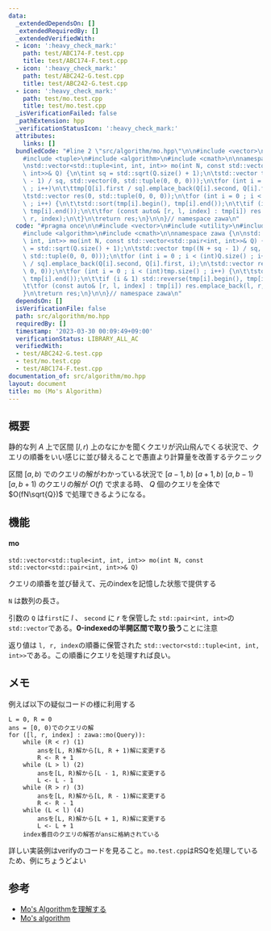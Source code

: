 ```yaml
---
data:
  _extendedDependsOn: []
  _extendedRequiredBy: []
  _extendedVerifiedWith:
  - icon: ':heavy_check_mark:'
    path: test/ABC174-F.test.cpp
    title: test/ABC174-F.test.cpp
  - icon: ':heavy_check_mark:'
    path: test/ABC242-G.test.cpp
    title: test/ABC242-G.test.cpp
  - icon: ':heavy_check_mark:'
    path: test/mo.test.cpp
    title: test/mo.test.cpp
  _isVerificationFailed: false
  _pathExtension: hpp
  _verificationStatusIcon: ':heavy_check_mark:'
  attributes:
    links: []
  bundledCode: "#line 2 \"src/algorithm/mo.hpp\"\n\n#include <vector>\n#include <utility>\n\
    #include <tuple>\n#include <algorithm>\n#include <cmath>\n\nnamespace zawa {\n\
    \nstd::vector<std::tuple<int, int, int>> mo(int N, const std::vector<std::pair<int,\
    \ int>>& Q) {\n\tint sq = std::sqrt(Q.size() + 1);\n\tstd::vector tmp((N + sq\
    \ - 1) / sq, std::vector(0, std::tuple(0, 0, 0)));\n\tfor (int i = 0 ; i < (int)Q.size()\
    \ ; i++)\n\t\ttmp[Q[i].first / sq].emplace_back(Q[i].second, Q[i].first, i);\n\
    \tstd::vector res(0, std::tuple(0, 0, 0));\n\tfor (int i = 0 ; i < (int)tmp.size()\
    \ ; i++) {\n\t\tstd::sort(tmp[i].begin(), tmp[i].end());\n\t\tif (i & 1) std::reverse(tmp[i].begin(),\
    \ tmp[i].end());\n\t\tfor (const auto& [r, l, index] : tmp[i]) res.emplace_back(l,\
    \ r, index);\n\t}\n\treturn res;\n}\n\n}// namespace zawa\n"
  code: "#pragma once\n\n#include <vector>\n#include <utility>\n#include <tuple>\n\
    #include <algorithm>\n#include <cmath>\n\nnamespace zawa {\n\nstd::vector<std::tuple<int,\
    \ int, int>> mo(int N, const std::vector<std::pair<int, int>>& Q) {\n\tint sq\
    \ = std::sqrt(Q.size() + 1);\n\tstd::vector tmp((N + sq - 1) / sq, std::vector(0,\
    \ std::tuple(0, 0, 0)));\n\tfor (int i = 0 ; i < (int)Q.size() ; i++)\n\t\ttmp[Q[i].first\
    \ / sq].emplace_back(Q[i].second, Q[i].first, i);\n\tstd::vector res(0, std::tuple(0,\
    \ 0, 0));\n\tfor (int i = 0 ; i < (int)tmp.size() ; i++) {\n\t\tstd::sort(tmp[i].begin(),\
    \ tmp[i].end());\n\t\tif (i & 1) std::reverse(tmp[i].begin(), tmp[i].end());\n\
    \t\tfor (const auto& [r, l, index] : tmp[i]) res.emplace_back(l, r, index);\n\t\
    }\n\treturn res;\n}\n\n}// namespace zawa\n"
  dependsOn: []
  isVerificationFile: false
  path: src/algorithm/mo.hpp
  requiredBy: []
  timestamp: '2023-03-30 00:09:49+09:00'
  verificationStatus: LIBRARY_ALL_AC
  verifiedWith:
  - test/ABC242-G.test.cpp
  - test/mo.test.cpp
  - test/ABC174-F.test.cpp
documentation_of: src/algorithm/mo.hpp
layout: document
title: mo (Mo's Algorithm)
---
```


## 概要

静的な列 $A$ 上で区間 $[l, r)$ 上のなにかを聞くクエリが沢山飛んでくる状況で、クエリの順番をいい感じに並び替えることで愚直より計算量を改善するテクニック

区間 $[a, b)$ でのクエリの解がわかっている状況で $[a - 1, b)$ $[a + 1, b)$ $[a, b - 1)$ $[a, b + 1)$ のクエリの解が $O(f)$ で求まる時、 $Q$ 個のクエリを全体で $O(fN\sqrt{Q})$ で処理できるようになる。

## 機能

#### mo
```
std::vector<std::tuple<int, int, int>> mo(int N, const std::vector<std::pair<int, int>>& Q)
```

クエリの順番を並び替えて、元のindexを記憶した状態で提供する

`N` は数列の長さ。

引数の `Q` は`first`に $l$ 、 `second` に $r$ を保管した `std::pair<int, int>`の`std::vector`である。**0-indexedの半開区間で取り扱う**ことに注意

返り値は `l, r, index`の順番に保管された `std::vector<std::tuple<int, int, int>>`である。この順番にクエリを処理すれば良い。

## メモ

例えば以下の疑似コードの様に利用する
```
L = 0, R = 0
ans = [0, 0)でのクエリの解
for ([l, r, index] : zawa::mo(Query)):
	while (R < r) (1)
		ansを[L, R)解から[L, R + 1)解に変更する
		R <- R + 1
	while (L > l) (2)
		ansを[L, R)解から[L - 1, R)解に変更する
		L <- L - 1
	while (R > r) (3)
		ansを[L, R)解から[L, R - 1)解に変更する
		R <- R - 1
	while (L < l) (4)
		ansを[L, R)解から[L + 1, R)解に変更する
		L <- L + 1
	index番目のクエリの解答がansに格納されている
```

詳しい実装例はverifyのコードを見ること。`mo.test.cpp`はRSQを処理しているため、例にちょうどよい

## 参考

- [Mo's Algorithmを理解する](https://qiita.com/rp523/items/444966255b9a6c8c4c8e)
- [Mo's algorithm](https://ei1333.hateblo.jp/entry/2017/09/11/211011)
